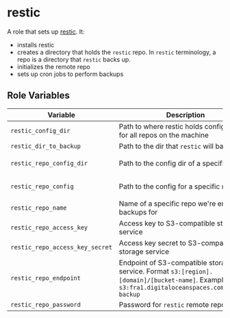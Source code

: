 # restic
A role that sets up [restic]. It:
* installs restic
* creates a directory that holds the `restic` repo. In `restic` terminology, a repo is a directory that `restic` backs up.
* initializes the remote repo
* sets up cron jobs to perform backups

Role Variables
--------------
| Variable | Description | Default value |
|----------|-------------|---------------|
| `restic_config_dir` | Path to where restic holds configuration for all repos on the machine | `/etc/restic` |
| `restic_dir_to_backup` | Path to the dir that `restic` will backup | `none` |
| `restic_repo_config_dir` | Path to the config dir of a specific repo | `{{ restic_config_dir }}/{{ restic_repo_name }}` |
| `restic_repo_config` | Path to the config for a specific repo | `{{ restic_repo_config_dir }}/env` |
| `restic_repo_name` | Name of a specific repo we're enabling backups for | `none` |
| `restic_repo_access_key` | Access key to S3-compatible storage service | `none` |
| `restic_repo_access_key_secret` | Access key secret to S3-compatible storage service | `none` |
| `restic_repo_endpoint` | Endpoint of S3-compatible storage service. Format `s3:[region].[domain]/[bucket-name]`. Example `s3:fra1.digitaloceanspaces.com/restic-backup` | `none` |
| `restic_repo_password` | Password for `restic` remote repo | `none` |

[restic]: https://restic.net/
